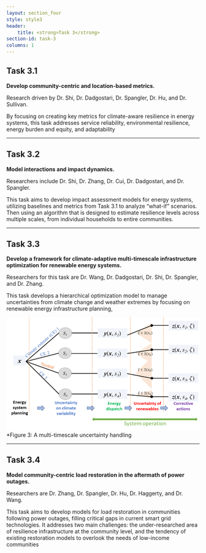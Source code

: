 ```yaml
---
layout: section_four
style: style3
header:
    title: <strong>Task 3</strong>
section-id: task-3
columns: 1
---
```


## <strong>Task 3.1</strong>

**Develop community-centric and location-based metrics.**

Research driven by Dr. Shi, Dr. Dadgostari, Dr. Spangler, Dr. Hu, and Dr. Sullivan.

By focusing on creating key metrics for climate-aware resilience in energy
systems, this task addresses service reliability, environmental resilience,
energy burden and equity, and adaptability

---

## <strong>Task 3.2</strong>

**Model interactions and impact dynamics.**

Researchers include Dr. Shi, Dr. Zhang, Dr. Cui, Dr. Dadgostari, and Dr. Spangler.

This task aims to develop impact assessment models for energy systems, utilizing
baselines and metrics from Task 3.1 to analyze “what-if” scenarios. Then using
an algorithm that is designed to estimate resilience levels across multiple
scales, from individual households to entire communities.

---

## <strong>Task 3.3</strong>

**Develop a framework for climate-adaptive multi-timescale infrastructure optimization for
renewable energy systems.**

Researchers for this task are Dr. Wang, Dr. Dadgostari, Dr. Shi, Dr. Spangler, and Dr. Zhang.

This task develops a hierarchical optimization model to manage uncertainties
from climate change and weather extremes by focusing on renewable energy
infrastructure planning, 

![A multi-timescale uncertainty handling procedure.](/images/research-tasks/task-3-3.png)
*Figure 3: A multi-timescale uncertainty handling

---

## <strong>Task 3.4</strong>

**Model community-centric load restoration in the aftermath of power outages.**

Researchers are Dr. Zhang, Dr. Spangler, Dr. Hu, Dr. Haggerty, and Dr. Wang.

This task aims to develop models for load restoration in communities following
power outages, filling critical gaps in current smart grid technologies.  It
addresses two main challenges: the under-researched area of resilience
infrastructure at the community level, and the tendency of existing restoration
models to overlook the needs of low-income communities


